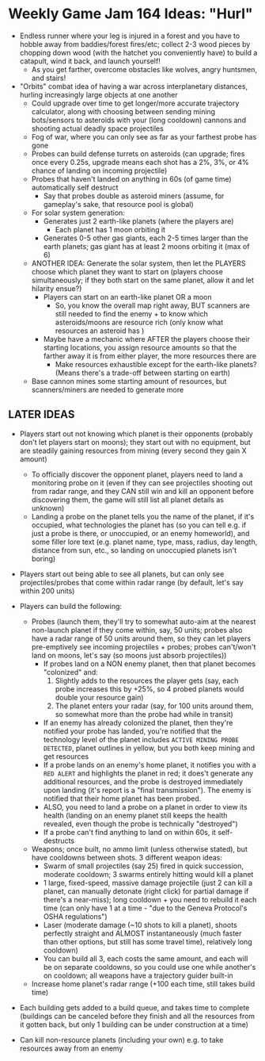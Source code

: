 # Weekly Game Jam 164 Ideas: "Hurl"

-   Endless runner where your leg is injured in a forest and you have to hobble away from baddies/forest fires/etc; collect 2-3 wood pieces by chopping down wood (with the hatchet you conveniently have) to build a catapult, wind it back, and launch yourself!
    -   As you get farther, overcome obstacles like wolves, angry huntsmen, and stairs!
-   "Orbits" combat idea of having a war across interplanetary distances, hurling increasingly large objects at one another
    -   Could upgrade over time to get longer/more accurate trajectory calculator, along with choosing between sending mining bots/sensors to asteroids with your (long cooldown) cannons and shooting actual deadly space projectiles
    -   Fog of war, where you can only see as far as your farthest probe has gone
    -   Probes can build defense turrets on asteroids (can upgrade; fires once every 0.25s, upgrade means each shot has a 2%, 3%, or 4% chance of landing on incoming projectile)
    -   Probes that haven't landed on anything in 60s (of game time) automatically self destruct
        -   Say that probes double as asteroid miners (assume, for gameplay's sake, that resource pool is global)
    -   For solar system generation:
        -   Generates just 2 earth-like planets (where the players are)
            -   Each planet has 1 moon orbiting it
        -   Generates 0-5 other gas giants, each 2-5 times larger than the earth planets; gas giant has at least 2 moons orbiting it (max of 6)
    -   ANOTHER IDEA: Generate the solar system, then let the PLAYERS choose which planet they want to start on (players choose simultaneously; if they both start on the same planet, allow it and let hilarity ensue?)
        -   Players can start on an earth-like planet OR a moon
            -   So, you know the overall map right away, BUT scanners are still needed to find the enemy + to know which asteroids/moons are resource rich (only know what resources an asteroid has )
        -   Maybe have a mechanic where AFTER the players choose their starting locations, you assign resource amounts so that the farther away it is from either player, the more resources there are
            -   Make resources exhaustible except for the earth-like planets? (Means there's a trade-off between starting on earth)
    -   Base cannon mines some starting amount of resources, but scanners/miners are needed to generate more

## LATER IDEAS

-   Players start out not knowing which planet is their opponents (probably don't let players start on moons); they start out with no equipment, but are steadily gaining resources from mining (every second they gain X amount)
    -   To officially discover the opponent planet, players need to land a monitoring probe on it (even if they can see projectiles shooting out from radar range, and they CAN still win and kill an opponent before discovering them, the game will still list all planet details as unknown)
    -   Landing a probe on the planet tells you the name of the planet, if it's occupied, what technologies the planet has (so you can tell e.g. if just a probe is there, or unoccupied, or an enemy homeworld), and some filler lore text (e.g. planet name, type, mass, radius, day length, distance from sun, etc., so landing on unoccupied planets isn't boring)
-   Players start out being able to see all planets, but can only see projectiles/probes that come within radar range (by default, let's say within 200 units)
-   Players can build the following:
    -   Probes (launch them, they'll try to somewhat auto-aim at the nearest non-launch planet if they come within, say, 50 units; probes also have a radar range of 50 units around them, so they can let players pre-emptively see incoming projectiles + probes; probes can't/won't land on moons, let's say (so moons just absorb projectiles))
        -   If probes land on a NON enemy planet, then that planet becomes "colonized" and:
            1.  Slightly adds to the resources the player gets (say, each probe increases this by +25%, so 4 probed planets would double your resource gain)
            2.  The planet enters your radar (say, for 100 units around them, so somewhat more than the probe had while in transit)
        -   If an enemy has already colonized the planet, then they're notified your probe has landed, you're notified that the technology level of the planet includes `ACTIVE MINING PROBE DETECTED`, planet outlines in yellow, but you both keep mining and get resources
        -   If a probe lands on an enemy's home planet, it notifies you with a `RED ALERT` and highlights the planet in red; it does't generate any additional resources, and the probe is destroyed immediately upon landing (it's report is a "final transmission"). The enemy is notified that their home planet has been probed.
        -   ALSO, you need to land a probe on a planet in order to view its health (landing on an enemy planet still keeps the health revealed, even though the probe is technically "destroyed")
        -   If a probe can't find anything to land on within 60s, it self-destructs
    -   Weapons; once built, no ammo limit (unless otherwise stated), but have cooldowns between shots. 3 different weapon ideas:
        -   Swarm of small projectiles (say 25) fired in quick succession, moderate cooldown; 3 swarms entirely hitting would kill a planet
        -   1 large, fixed-speed, massive damage projectile (just 2 can kill a planet, can manually detonate (right click) for partial damage if there's a near-miss); long cooldown + you need to rebuild it each time (can only have 1 at a time - "due to the Geneva Protocol's OSHA regulations")
        -   Laser (moderate damage (~10 shots to kill a planet), shoots perfectly straight and ALMOST instantaneously (much faster than other options, but still has some travel time), relatively long cooldown)
        -   You can build all 3, each costs the same amount, and each will be on separate cooldowns, so you could use one while another's on cooldown; all weapons have a trajectory guider built-in
    -   Increase home planet's radar range (+100 each time, still takes build time)
    
-   Each building gets added to a build queue, and takes time to complete (buildings can be canceled before they finish and all the resources from it gotten back, but only 1 building can be under construction at a time)
-   Can kill non-resource planets (including your own) e.g. to take resources away from an enemy
